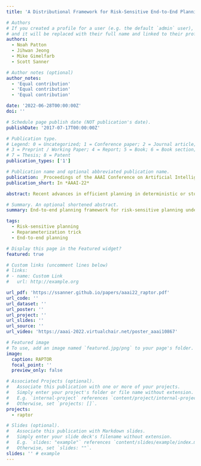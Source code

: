 ```yaml
---
title: 'A Distributional Framework for Risk-Sensitive End-to-End Planning in Continuous MDPs'

# Authors
# If you created a profile for a user (e.g. the default `admin` user), write the username (folder name) here
# and it will be replaced with their full name and linked to their profile.
authors:
  - Noah Patton
  - Jihwan Jeong
  - Mike Gimelfarb
  - Scott Sanner

# Author notes (optional)
author_notes:
  - 'Equal contribution'
  - 'Equal contribution'
  - 'Equal contribution'

date: '2022-06-28T00:00:00Z'
doi: ''

# Schedule page publish date (NOT publication's date).
publishDate: '2017-07-17T00:00:00Z'

# Publication type.
# Legend: 0 = Uncategorized; 1 = Conference paper; 2 = Journal article;
# 3 = Preprint / Working Paper; 4 = Report; 5 = Book; 6 = Book section;
# 7 = Thesis; 8 = Patent
publication_types: ['1']

# Publication name and optional abbreviated publication name.
publication: _Proceedings of the AAAI Conference on Artificial Intelligence, 36(9)_
publication_short: In *AAAI-22*

abstract: Recent advances in efficient planning in deterministic or stochastic high-dimensional domains with continuous action spaces leverage backpropagation through a model of the environment to directly optimize action sequences. However, existing methods typically do not take risk into account when optimizing in stochastic domains, which can be incorporated efficiently in MDPs by optimizing a nonlinear utility function of the return distribution. We bridge this gap by introducing Risk-Aware Planning using PyTorch (RAPTOR), a novel unified framework for risk-sensitive planning through end-to-end optimization of commonly-studied risk-sensitive utility functions such as entropic utility, mean-variance optimization and CVaR. A key technical difficulty of our approach is that direct optimization of general risk-sensitive utility functions by backpropagation is impossible due to the presence of environment stochasticity. The novelty of RAPTOR lies in leveraging reparameterization of the state distribution, leading to a unique distributional perspective of end-to-end planning where the return distribution is utilized for sampling as well as optimizing risk-aware objectives by backpropagation in a unified framework. We evaluate and compare RAPTOR on three highly stochastic MDPs, including nonlinear navigation, HVAC control, and linear reservoir control, demonstrating the ability of RAPTOR to manage risk in complex continuous domains according to different notions of risk-sensitive utility.

# Summary. An optional shortened abstract.
summary: End-to-end planning framework for risk-sensitive planning under stochastic environments by backpropagating through a model of the environment.  The core idea is to use reparameterization of the state distribution, leading to a unique distributional perspective of end-to-end planning where the return distribution is utilized for sampling as well as optimizing risk-aware objectives by backpropagation in a unified framework.

tags:
  - Risk-sensitive planning
  - Reparameterization trick
  - End-to-end planning

# Display this page in the Featured widget?
featured: true

# Custom links (uncomment lines below)
# links:
# - name: Custom Link
#   url: http://example.org

url_pdf: 'https://ssanner.github.io/papers/aaai22_raptor.pdf'
url_code: ''
url_dataset: ''
url_poster: ''
url_project: ''
url_slides: ''
url_source: ''
url_video: 'https://aaai-2022.virtualchair.net/poster_aaai10867'

# Featured image
# To use, add an image named `featured.jpg/png` to your page's folder.
image:
  caption: RAPTOR
  focal_point: ''
  preview_only: false

# Associated Projects (optional).
#   Associate this publication with one or more of your projects.
#   Simply enter your project's folder or file name without extension.
#   E.g. `internal-project` references `content/project/internal-project/index.md`.
#   Otherwise, set `projects: []`.
projects:
  - raptor

# Slides (optional).
#   Associate this publication with Markdown slides.
#   Simply enter your slide deck's filename without extension.
#   E.g. `slides: "example"` references `content/slides/example/index.md`.
#   Otherwise, set `slides: ""`.
slides: '' # example
---
```


<!-- {{% callout note %}}
Click the _Cite_ button above to demo the feature to enable visitors to import publication metadata into their reference management software.
{{% /callout %}}

{{% callout note %}}
Create your slides in Markdown - click the _Slides_ button to check out the example.
{{% /callout %}}

Supplementary notes can be added here, including [code, math, and images](https://wowchemy.com/docs/writing-markdown-latex/). -->
